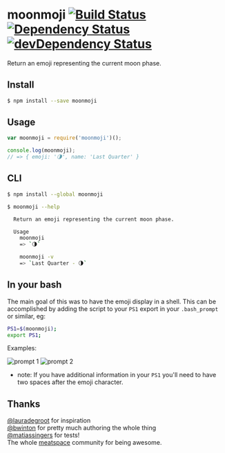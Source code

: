 moonmoji [![Build Status](https://api.travis-ci.org/rickycodes/moonmoji.svg?branch=master)](https://travis-ci.org/rickycodes/moonmoji/) [![Dependency Status](https://david-dm.org/rickycodes/moonmoji.svg)](https://david-dm.org/rickycodes/moonmoji) [![devDependency Status](https://david-dm.org/rickycodes/moonmoji/dev-status.svg)](https://david-dm.org/rickycodes/moonmoji#info=devDependencies)
========
Return an emoji representing the current moon phase.

Install
------------
```sh
$ npm install --save moonmoji
```

Usage
-----
```js
var moonmoji = require('moonmoji')();

console.log(moonmoji);
// => { emoji: '🌗', name: 'Last Quarter' }
```

CLI
---
```sh
$ npm install --global moonmoji
```

```sh
$ moonmoji --help

  Return an emoji representing the current moon phase.

  Usage
    moonmoji
    => `🌗`

    moonmoji -v
    => `Last Quarter - 🌗`
```

In your bash
------------
The main goal of this was to have the emoji display in a shell. This can be accomplished by adding the script to your `PS1` export in your `.bash_prompt` or similar, eg:

```sh
PS1=$(moonmoji);
export PS1;
```

Examples:

![prompt 1](http://i.imgur.com/aTrVySn.png) ![prompt 2](http://i.imgur.com/UcGwk6F.png)

* note: If you have additional information in your `PS1` you'll need to have two spaces after the emoji character.

Thanks
------

[@lauradegroot](https://github.com/lauradegroot) for inspiration  
[@bwinton](https://github.com/bwinton) for pretty much authoring the whole thing  
[@matiassingers](https://github.com/matiassingers) for tests!  
The whole [meatspace](https://chat.meatspac.es/) community for being awesome.
